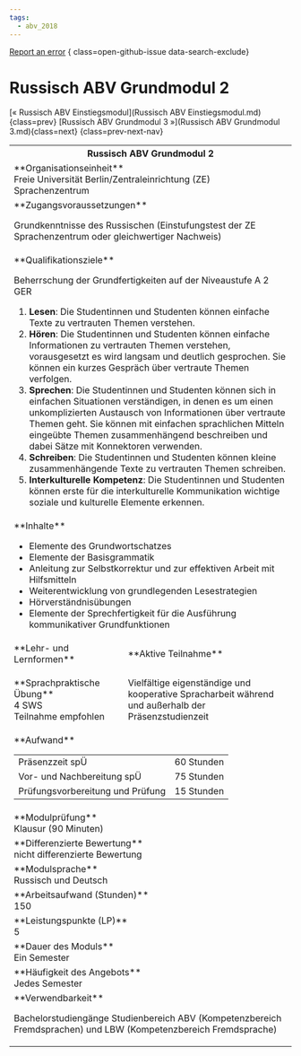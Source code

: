 ```yaml
---
tags:
  - abv_2018
---
```

[Report an error](https://github.com/SGSSGene/FUB-SUP/issues/new?title=Error%20in%20%22Russisch%20ABV%20Grundmodul%202%22&body=There%20seems%20to%20be%20an%20error%20in%20module%20%22Russisch%20ABV%20Grundmodul%202%22%2E%0A%0A%3CDescribe%20here%20a%20slightly%20more%20detailed%20description%20of%20what%20is%20wrong%3E&labels=bug)
{ class=open-github-issue data-search-exclude}

# Russisch ABV Grundmodul 2

[« Russisch ABV Einstiegsmodul](Russisch ABV Einstiegsmodul.md){class=prev}
[Russisch ABV Grundmodul 3 »](Russisch ABV Grundmodul 3.md){class=next}
{class=prev-next-nav}

<table markdown id="moduledesc">
<tr markdown class="moduledesc_head"><th colspan="2">Russisch ABV Grundmodul 2 </th></tr>
<tr markdown><td colspan="2">**Organisationseinheit**   <br>Freie Universität Berlin/Zentraleinrichtung (ZE) Sprachenzentrum</td></tr>


<tr markdown><td colspan="2">**Zugangsvoraussetzungen** <br>

Grundkenntnisse des Russischen (Einstufungstest der ZE Sprachenzentrum oder
gleichwertiger Nachweis)


</td></tr>
<tr markdown><td colspan="2">**Qualifikationsziele**    <br>

Beherrschung der Grundfertigkeiten auf der Niveaustufe A 2 GER

1. __Lesen__: Die Studentinnen und Studenten können einfache Texte zu
   vertrauten Themen verstehen.
2. __Hören__: Die Studentinnen und Studenten können einfache Informationen
   zu vertrauten Themen verstehen, vorausgesetzt es wird langsam und
   deutlich gesprochen. Sie können ein kurzes Gespräch über vertraute Themen
   verfolgen.
3. __Sprechen__: Die Studentinnen und Studenten können sich in einfachen
   Situationen verständigen, in denen es um einen unkomplizierten Austausch
   von Informationen über vertraute Themen geht. Sie können mit einfachen
   sprachlichen Mitteln eingeübte Themen zusammenhängend beschreiben und
   dabei Sätze mit Konnektoren verwenden.
4. __Schreiben__: Die Studentinnen und Studenten können kleine
   zusammenhängende Texte zu vertrauten Themen schreiben.
5. __Interkulturelle Kompetenz__: Die Studentinnen und Studenten können
   erste für die interkulturelle Kommunikation wichtige soziale und
   kulturelle Elemente erkennen.


</td></tr>
<tr markdown><td colspan="2">**Inhalte**                <br>


- Elemente des Grundwortschatzes
- Elemente der Basisgrammatik
- Anleitung zur Selbstkorrektur und zur effektiven Arbeit mit Hilfsmitteln
- Weiterentwicklung von grundlegenden Lesestrategien
- Hörverständnisübungen
- Elemente der Sprechfertigkeit für die Ausführung kommunikativer
  Grundfunktionen


</td></tr>

<tr markdown><td>**Lehr- und Lernformen**</td><td>**Aktive Teilnahme**</td></tr>
<tr markdown><td> **Sprachpraktische Übung** <br>4 SWS <br> Teilnahme empfohlen</td><td>

Vielfältige eigenständige und kooperative Spracharbeit während und außerhalb der Präsenzstudienzeit
</td></tr>
<tr markdown><td colspan="2">**Aufwand**                <br>
<table class="aufwand_table">
<tr><td>Präsenzzeit spÜ</td><td>60 Stunden</td></tr>
<tr><td>Vor- und Nachbereitung spÜ</td><td>75 Stunden</td></tr>
<tr><td>Prüfungsvorbereitung und Prüfung</td><td>15 Stunden</td></tr>
</table>

</td></tr>
<tr markdown><td colspan="2">**Modulprüfung**             <br>Klausur (90 Minuten)


</td></tr>
<tr markdown><td colspan="2">**Differenzierte Bewertung** <br>nicht differenzierte Bewertung

</td></tr>
<tr markdown><td colspan="2">**Modulsprache**             <br>Russisch und Deutsch</td></tr>
<tr markdown><td colspan="2">**Arbeitsaufwand (Stunden)** <br>150</td></tr>
<tr markdown><td colspan="2">**Leistungspunkte (LP)**     <br>5</td></tr>
<tr markdown><td colspan="2">**Dauer des Moduls**         <br>Ein Semester</td></tr>
<tr markdown><td colspan="2">**Häufigkeit des Angebots**  <br>Jedes Semester</td></tr>
<tr markdown><td colspan="2">**Verwendbarkeit**           <br>

Bachelorstudiengänge Studienbereich ABV (Kompetenzbereich Fremdsprachen) und
LBW (Kompetenzbereich Fremdsprache)


</td></tr>

</table>
